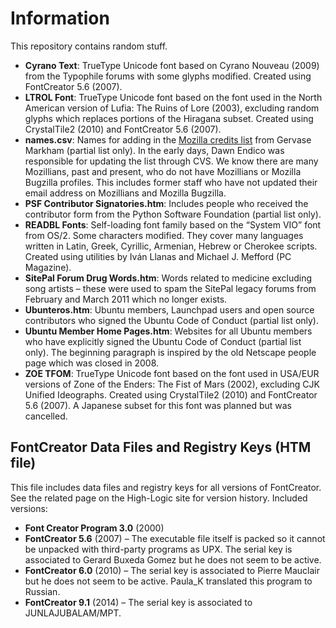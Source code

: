 ﻿# Information
This repository contains random stuff.
* **Cyrano Text**: TrueType Unicode font based on Cyrano Nouveau (2009) from the Typophile forums with some glyphs modified. Created using FontCreator 5.6 (2007).
* **LTROL Font**: TrueType Unicode font based on the font used in the North American version of Lufia: The Ruins of Lore (2003), excluding random glyphs which replaces portions of the Hiragana subset. Created using CrystalTile2 (2010) and FontCreator 5.6 (2007).
* **names.csv**: Names for adding in the [Mozilla credits list](https://www.mozilla.org/credits) from Gervase Markham (partial list only). In the early days, Dawn Endico was responsible for updating the list through CVS. We know there are many Mozillians, past and present, who do not have Mozillians or Mozilla Bugzilla profiles. This includes former staff who have not updated their email address on Mozillians and Mozilla Bugzilla.
* **PSF Contributor Signatories.htm**: Includes people who received the contributor form from the Python Software Foundation (partial list only).
* **READBL Fonts**: Self-loading font family based on the “System VIO” font from OS/2. Some characters modified. They cover many languages written in Latin, Greek, Cyrillic, Armenian, Hebrew or Cherokee scripts. Created using utilities by Iván Llanas and Michael J. Mefford (PC Magazine).
* **SitePal Forum Drug Words.htm**: Words related to medicine excluding song artists – these were used to spam the SitePal legacy forums from February and March 2011 which no longer exists.
* **Ubunteros.htm**: Ubuntu members, Launchpad users and open source contributors who signed the Ubuntu Code of Conduct (partial list only).
* **Ubuntu Member Home Pages.htm**: Websites for all Ubuntu members who have explicitly signed the Ubuntu Code of Conduct (partial list only). The beginning paragraph is inspired by the old Netscape people page which was closed in 2008.
* **ZOE TFOM**: TrueType Unicode font based on the font used in USA/EUR versions of Zone of the Enders: The Fist of Mars (2002), excluding CJK Unified Ideographs. Created using CrystalTile2 (2010) and FontCreator 5.6 (2007). A Japanese subset for this font was planned but was cancelled.

## FontCreator Data Files and Registry Keys (HTM file)
This file includes data files and registry keys for all versions of FontCreator. See the related page on the High-Logic site for version history. Included versions:
* **Font Creator Program 3.0** (2000)
* **FontCreator 5.6** (2007) – The executable file itself is packed so it cannot be unpacked with third-party programs as UPX. The serial key is associated to Gerard Buxeda Gomez but he does not seem to be active.
* **FontCreator 6.0** (2010) – The serial key is associated to Pierre Mauclair but he does not seem to be active. Paula_K translated this program to Russian.
* **FontCreator 9.1** (2014) – The serial key is associated to JUNLAJUBALAM/MPT.
